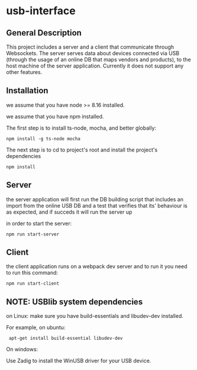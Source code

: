 # usb-interface

## General Description
This project includes a server and a client that communicate through Websockets.
The server serves data about devices connected via USB (through the usage of an online DB that maps vendors and products), to the host machine of the server
application.
Currently it does not support any other features.


## Installation

we assume that you have node >= 8.16 installed.

we assume that you have npm installed.

The first step is to install ts-node, mocha, and better globally:
````
npm install -g ts-node mocha
````
The next step is to cd to project's root and install the project's dependencies

```
npm install
```

## Server

the server application will first run the DB building script that includes
an import from the online USB DB and a test that verifies that its' behaviour is as expected, and if succeds it will run the server up

in order to start the server:
```
npm run start-server
```


## Client

the client application runs on  a webpack dev server and to run it you need to run this command:

```
npm run start-client
```

## NOTE: USBlib system dependencies

on Linux: make sure you have build-essentials and libudev-dev
installed.

For example, on ubuntu:
```
 apt-get install build-essential libudev-dev
```

On windows:

Use Zadig to install the WinUSB driver for your USB device.
